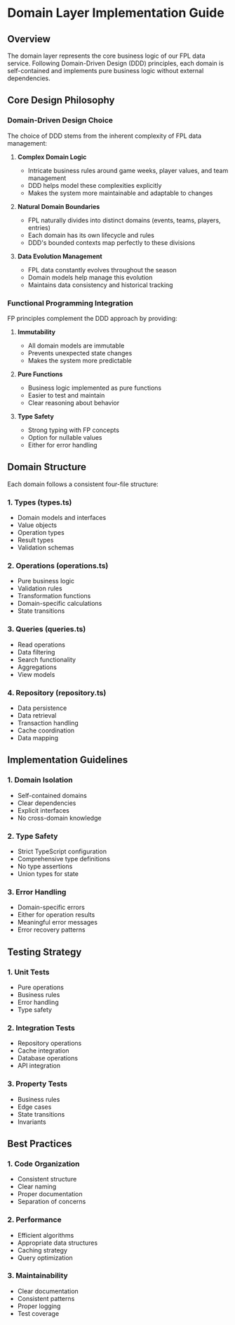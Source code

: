 # Domain Layer Implementation Guide

## Overview

The domain layer represents the core business logic of our FPL data service. Following Domain-Driven Design (DDD) principles, each domain is self-contained and implements pure business logic without external dependencies.

## Core Design Philosophy

### Domain-Driven Design Choice

The choice of DDD stems from the inherent complexity of FPL data management:

1. **Complex Domain Logic**

   - Intricate business rules around game weeks, player values, and team management
   - DDD helps model these complexities explicitly
   - Makes the system more maintainable and adaptable to changes

2. **Natural Domain Boundaries**

   - FPL naturally divides into distinct domains (events, teams, players, entries)
   - Each domain has its own lifecycle and rules
   - DDD's bounded contexts map perfectly to these divisions

3. **Data Evolution Management**
   - FPL data constantly evolves throughout the season
   - Domain models help manage this evolution
   - Maintains data consistency and historical tracking

### Functional Programming Integration

FP principles complement the DDD approach by providing:

1. **Immutability**

   - All domain models are immutable
   - Prevents unexpected state changes
   - Makes the system more predictable

2. **Pure Functions**

   - Business logic implemented as pure functions
   - Easier to test and maintain
   - Clear reasoning about behavior

3. **Type Safety**
   - Strong typing with FP concepts
   - Option for nullable values
   - Either for error handling

## Domain Structure

Each domain follows a consistent four-file structure:

### 1. Types (types.ts)

- Domain models and interfaces
- Value objects
- Operation types
- Result types
- Validation schemas

### 2. Operations (operations.ts)

- Pure business logic
- Validation rules
- Transformation functions
- Domain-specific calculations
- State transitions

### 3. Queries (queries.ts)

- Read operations
- Data filtering
- Search functionality
- Aggregations
- View models

### 4. Repository (repository.ts)

- Data persistence
- Data retrieval
- Transaction handling
- Cache coordination
- Data mapping

## Implementation Guidelines

### 1. Domain Isolation

- Self-contained domains
- Clear dependencies
- Explicit interfaces
- No cross-domain knowledge

### 2. Type Safety

- Strict TypeScript configuration
- Comprehensive type definitions
- No type assertions
- Union types for state

### 3. Error Handling

- Domain-specific errors
- Either for operation results
- Meaningful error messages
- Error recovery patterns

## Testing Strategy

### 1. Unit Tests

- Pure operations
- Business rules
- Error handling
- Type safety

### 2. Integration Tests

- Repository operations
- Cache integration
- Database operations
- API integration

### 3. Property Tests

- Business rules
- Edge cases
- State transitions
- Invariants

## Best Practices

### 1. Code Organization

- Consistent structure
- Clear naming
- Proper documentation
- Separation of concerns

### 2. Performance

- Efficient algorithms
- Appropriate data structures
- Caching strategy
- Query optimization

### 3. Maintainability

- Clear documentation
- Consistent patterns
- Proper logging
- Test coverage
